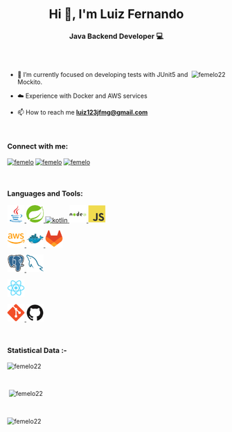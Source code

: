 <h1 align="center">Hi 👋, I'm Luiz Fernando</h1>
<h3 align="center">Java Backend Developer 💻</h3>

<br>

<br>

<p><img align="right" src="https://github.com/Adam-pw/Adam-pw/blob/main/animation_500_kxa883sd.gif" alt="femelo22" /></p>


- 🌱 I’m currently focused on developing tests with JUnit5 and Mockito.

- ☁️  Experience with Docker and AWS services

- 📫 How to reach me **luiz123jfmg@gmail.com**


<br>

<h3 align="left">Connect with me:</h3>
<p align="left">
  <a href="https://www.linkedin.com/in/luiz-fernando-de-melo/" target="blank"><img align="center"
      src="https://raw.githubusercontent.com/rahuldkjain/github-profile-readme-generator/master/src/images/icons/Social/linked-in-alt.svg"
      alt="femelo" height="30" width="40" /></a>
  <a href="https://instagram.com/lf.melo" target="blank"><img align="center"
      src="https://raw.githubusercontent.com/rahuldkjain/github-profile-readme-generator/master/src/images/icons/Social/instagram.svg"
      alt="femelo" height="30" width="40" /></a>
  <a href="https://www.hackerrank.com/luiz123jfmg" target="blank"><img align="center"
      src="https://raw.githubusercontent.com/rahuldkjain/github-profile-readme-generator/master/src/images/icons/Social/hackerrank.svg"
      alt="femelo" height="30" width="40" /></a>
</p>

<br>

<h3 align="left">Languages and Tools:</h3>
<p align="left">
  
  <a href="https://www.java.com" target="_blank" rel="noreferrer">
    <img src="https://raw.githubusercontent.com/devicons/devicon/master/icons/java/java-original.svg" alt="java" width="40" height="40" />
  </a>
  
   <a href="https://spring.io/" target="_blank" rel="noreferrer"> 
    <img src="https://github.com/devicons/devicon/blob/master/icons/spring/spring-original.svg" alt="nodejs" width="40" height="40" />
  </a>
  
  <a href="https://kotlinlang.org" target="_blank" rel="noreferrer">
    <img src="https://www.vectorlogo.zone/logos/kotlinlang/kotlinlang-icon.svg" alt="kotlin" width="40" height="40" />
  </a>
  
  <a href="https://nodejs.org" target="_blank" rel="noreferrer"> 
    <img src="https://raw.githubusercontent.com/devicons/devicon/master/icons/nodejs/nodejs-original-wordmark.svg" alt="nodejs" width="40" height="40" />
  </a>
  
 <a href="https://developer.mozilla.org/en-US/docs/Web/JavaScript" target="_blank" rel="noreferrer"> 
   <img src="https://raw.githubusercontent.com/devicons/devicon/master/icons/javascript/javascript-original.svg" alt="javascript" width="40" height="40" />
  </a>
  
</p>

<p align="left">
  
  <a href="https://aws.amazon.com/pt/console/" target="_blank" rel="noreferrer">
    <img src="https://github.com/devicons/devicon/blob/master/icons/amazonwebservices/amazonwebservices-plain-wordmark.svg" alt="aws" width="40" height="40" />
  </a>
  
  <a href="https://www.docker.com/" target="_blank" rel="noreferrer">
    <img src="https://github.com/devicons/devicon/blob/master/icons/docker/docker-original.svg" alt="docker" width="40" height="40" />
  </a>
  
   <a href="https://about.gitlab.com/" target="_blank" rel="noreferrer">
    <img src="https://github.com/devicons/devicon/blob/master/icons/gitlab/gitlab-original.svg" alt="gitlab" width="40" height="40" />
  </a>
  
</p>

<p align="left">
  
   <a href="https://www.postgresql.org/" target="_blank" rel="noreferrer">
    <img src="https://github.com/devicons/devicon/blob/master/icons/postgresql/postgresql-original.svg" alt="postgres" width="40" height="40" />
  </a>
  
  <a href="https://www.mysql.com/" target="_blank" rel="noreferrer">
    <img src="https://github.com/devicons/devicon/blob/master/icons/mysql/mysql-original.svg" alt="mysql" width="40" height="40" />
  </a>  
</p>

<p align="left">
  <a href="https://pt-br.reactjs.org/" target="_blank" rel="noreferrer">
    <img src="https://github.com/devicons/devicon/blob/master/icons/react/react-original.svg" alt="reactjs" width="40" height="40" />
  </a>
 </p>

<p align="left">
  
  <a href="https://git-scm.com/" target="_blank" rel="noreferrer">
    <img src="https://github.com/devicons/devicon/blob/master/icons/git/git-original.svg" alt="vuejs" width="40" height="40" />
  </a>
  
  <a href="https://github.com/" target="_blank" rel="noreferrer">
    <img src="https://github.com/devicons/devicon/blob/master/icons/github/github-original.svg" alt="reactjs" width="40" height="40" />
  </a>
  
</p>


<br>

<h3>Statistical Data :-</h3>
<p><img align="center"
    src="https://github-readme-stats.vercel.app/api/top-langs?username=femelo22&show_icons=true&locale=en&bg_color=0d1117&text_color=ffffff&layout=compact"
    alt="femelo22" 
    bg_color=#808080/></p>

<br>

<p>&nbsp;<img align="center" src="https://github-readme-stats.vercel.app/api?username=femelo22&show_icons=true&locale=en&bg_color=0d1117&text_color=ffffff&repo=convoychat"
    alt="femelo22" /></p>

<br>

<p><img align="center" src="https://github-readme-streak-stats.herokuapp.com/?user=femelo22&theme=dark&background=0d1117&date_format=M%20j%5B%2C%20Y%5D" alt="femelo22" /></p>
      
<p align="left"> <a href="https://twitter.com/" target="blank"><img
      src="https://img.shields.io/twitter/follow/?logo=twitter&style=for-the-badge" alt="" /></a> </p>
